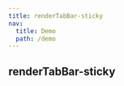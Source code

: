 ```yaml
---
title: renderTabBar-sticky
nav:
  title: Demo
  path: /demo
---
```


## renderTabBar-sticky

<code src="../examples/renderTabBar-sticky.tsx"></code>